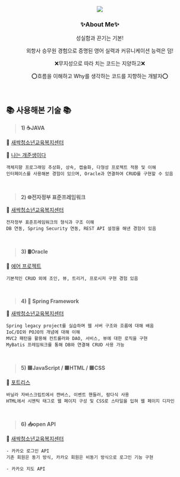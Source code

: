 <div align="center">
<img src="https://capsule-render.vercel.app/api?type=waving&color=gradient&height=300&section=header&text=😄Hyewon%20GitHub👋&fontSize=50" />
</div>
<h3 align="center">✨About Me✨</h3>
<p align="center"> 성실함과 끈기는 기본! </p>
<p align="center"> 외항사 승무원 경험으로 증명된 영어 실력과 커뮤니케이션 능력은 덤! </p>
<p align="center"> ❌무지성으로 따라 치는 코드는 지양하고❌ </p>
<p align="center"> ⭕흐름을 이해하고 Why를 생각하는 코드를 지향하는 개발자⭕ </p>
&nbsp;
&nbsp;
&nbsp;

## 📚 사용해본 기술 📚
> **1) ☕JAVA**

🔗 [새싹청소년교육복지센터](https://github.com/hyewonkim1996/edu_project.git)

🔗 [나는 개준생이다](https://github.com/hyewonkim1996/Java-Swing-Project.git)

```
객체지향 프로그래밍 추상화, 상속, 캡슐화, 다형성 프로젝트 적용 및 이해
인터페이스를 사용해본 경험이 있으며, Oracle과 연결하여 CRUD를 구현할 수 있음
```
&nbsp;
> **2) 🌐전자정부 표준프레임워크**

🔗 [새싹청소년교육복지센터](https://github.com/hyewonkim1996/edu_project.git)

```
전자정부 표준프레임워크의 형식과 구조 이해
DB 연동, Spring Security 연동, REST API 설정을 해낸 경험이 있음
```
&nbsp;
> **3) 🛢️Oracle**

🔗 [에어 프로젝트](https://github.com/hyewonkim1996/Oracle-Project.git)

```
기본적인 CRUD 외에 조인, 뷰, 트리거, 프로시저 구현 경험 있음
```
&nbsp;
> **4) 🌱 Spring Framework**

🔗 [새싹청소년교육복지센터](https://github.com/hyewonkim1996/edu_project.git)

```
Spring legacy project를 실습하며 웹 서버 구조와 흐름에 대해 배움
IoC/DI와 POJO의 개념에 대해 이해
MVC2 패턴을 활용해 컨트롤러와 DAO, 서비스, 뷰에 대한 로직을 구현
MyBatis 프레임워크를 통해 DB와 연결해 CRUD 사용 가능
```
&nbsp;
> **5) 🟨JavaScript / 🟧HTML / 🟦CSS**

🔗 [포트리스](https://github.com/0gyunkim/fortress.git)

```
바닐라 자바스크립트에서 캔버스, 이벤트 핸들러, 람다식 사용
HTML에서 시멘틱 태그로 웹 페이지 구성 및 CSS로 스타일을 입혀 웹 페이지 디자인
```
&nbsp;
> **6) 📥open API**

🔗 [새싹청소년교육복지센터](https://github.com/hyewonkim1996/edu_project.git)

```
- 카카오 로그인 API
기존 회원은 동기 방식, 카카오 회원은 비동기 방식으로 로그인 기능 구현

- 카카오 지도 API
```
<!--
- 🔭 I’m currently working on ...
- 🌱 I’m currently learning ...
- 👯 I’m looking to collaborate on ...
- 🤔 I’m looking for help with ...
- 💬 Ask me about ...
- 📫 How to reach me: ...
- 😄 Pronouns: ...
- ⚡ Fun fact: ...
-->
